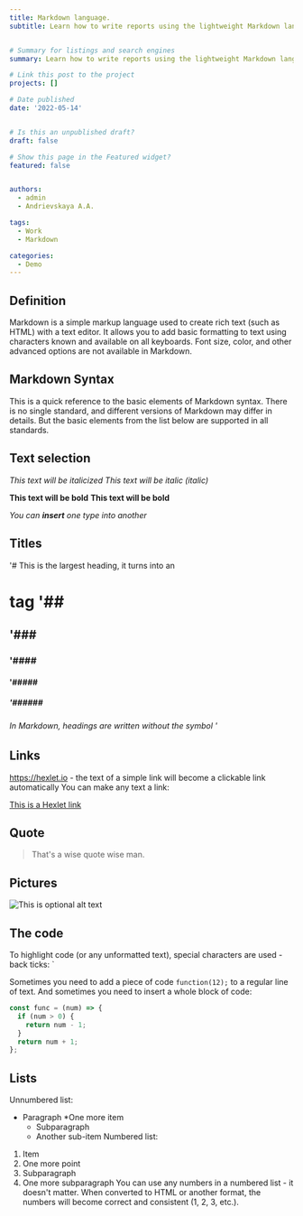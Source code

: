```yaml
---
title: Markdown language.
subtitle: Learn how to write reports using the lightweight Markdown language


# Summary for listings and search engines
summary: Learn how to write reports using the lightweight Markdown language

# Link this post to the project
projects: []

# Date published
date: '2022-05-14'


# Is this an unpublished draft?
draft: false

# Show this page in the Featured widget?
featured: false


authors:
  - admin
  - Andrievskaya A.A.

tags:
  - Work
  - Markdown 

categories:
  - Demo
---
```


## Definition

Markdown is a simple markup language used to create rich text (such as HTML) with a text editor. It allows you to add basic formatting to text using characters known and available on all keyboards. Font size, color, and other advanced options are not available in Markdown.

## Markdown Syntax

This is a quick reference to the basic elements of Markdown syntax. There is no single standard, and different versions of Markdown may differ in details. But the basic elements from the list below are supported in all standards.

## Text selection
*This text will be italicized*
_This text will be italic (italic)_

**This text will be bold**
__This text will be bold__

_You can **insert** one type into another_

## Titles

'# This is the largest heading, it turns into an <h1> tag
'## <h2>
'### <h3>
'#### <h4>
'##### <h5>
'###### <h6>

In Markdown, headings are written without the symbol '

## Links
https://hexlet.io - the text of a simple link will become a clickable link automatically
You can make any text a link:

[This is a Hexlet link](https://hexlet.io)

## Quote

>That's a wise quote
> wise man.

## Pictures

![This is optional alt text](/assets/images/markdown/markdown.png)

## The code

To highlight code (or any unformatted text), special characters are used - back ticks: `

Sometimes you need to add a piece of code `function(12);` to a regular line of text.
And sometimes you need to insert a whole block of code:

```javascript
const func = (num) => {
  if (num > 0) {
    return num - 1;
  }
  return num + 1;
};
```

## Lists

Unnumbered list:

* Paragraph
*One more item
  * Subparagraph
  * Another sub-item
Numbered list:

1. Item
1. One more point
  1. Subparagraph
  1. One more subparagraph
You can use any numbers in a numbered list - it doesn't matter. When converted to HTML or another format, the numbers will become correct and consistent (1, 2, 3, etc.).


